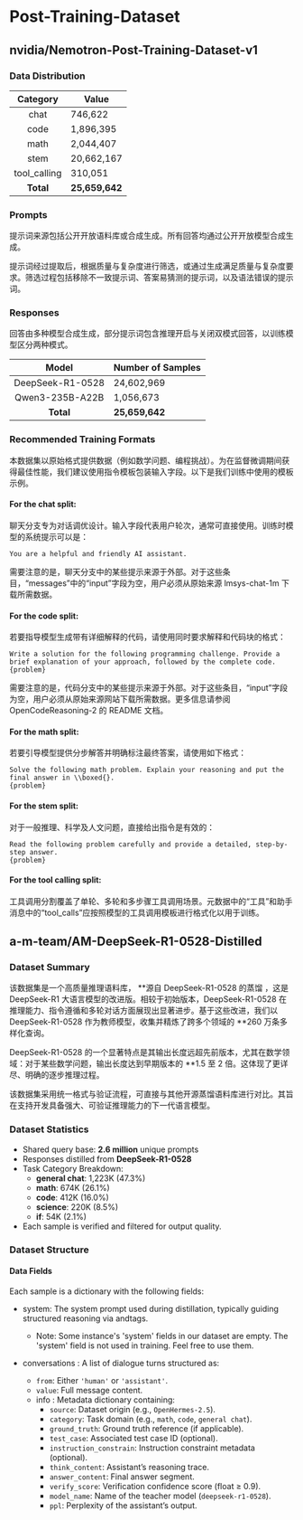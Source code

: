 # Post-Training-Dataset

## nvidia/Nemotron-Post-Training-Dataset-v1

### Data Distribution

|   Category   | Value          |
| :----------: | -------------- |
|     chat     | 746,622        |
|     code     | 1,896,395      |
|     math     | 2,044,407      |
|     stem     | 20,662,167     |
| tool_calling | 310,051        |
|  **Total**   | **25,659,642** |

### Prompts

提示词来源包括公开开放语料库或合成生成。所有回答均通过公开开放模型合成生成。

提示词经过提取后，根据质量与复杂度进行筛选，或通过生成满足质量与复杂度要求。筛选过程包括移除不一致提示词、答案易猜测的提示词，以及语法错误的提示词。

### Responses

回答由多种模型合成生成，部分提示词包含推理开启与关闭双模式回答，以训练模型区分两种模式。

|      Model       | Number of Samples |
| :--------------: | ----------------- |
| DeepSeek-R1-0528 | 24,602,969        |
| Qwen3-235B-A22B  | 1,056,673         |
|    **Total**     | **25,659,642**    |

### Recommended Training Formats

本数据集以原始格式提供数据（例如数学问题、编程挑战）。为在监督微调期间获得最佳性能，我们建议使用指令模板包装输入字段。以下是我们训练中使用的模板示例。

#### For the chat split:

聊天分支专为对话调优设计。输入字段代表用户轮次，通常可直接使用。训练时模型的系统提示可以是：

```text
You are a helpful and friendly AI assistant.
```

需要注意的是，聊天分支中的某些提示来源于外部。对于这些条目，“messages”中的“input”字段为空，用户必须从原始来源 lmsys-chat-1m 下载所需数据。

#### For the code split:


若要指导模型生成带有详细解释的代码，请使用同时要求解释和代码块的格式：

```text
Write a solution for the following programming challenge. Provide a brief explanation of your approach, followed by the complete code.
{problem}
```

需要注意的是，代码分支中的某些提示来源于外部。对于这些条目，“input”字段为空，用户必须从原始来源网站下载所需数据。更多信息请参阅 OpenCodeReasoning-2 的 README 文档。

#### For the math split:

若要引导模型提供分步解答并明确标注最终答案，请使用如下格式：

```text
Solve the following math problem. Explain your reasoning and put the final answer in \\boxed{}.
{problem}
```

#### For the stem split:

对于一般推理、科学及人文问题，直接给出指令是有效的：

```text
Read the following problem carefully and provide a detailed, step-by-step answer.
{problem}
```

#### For the tool calling split:

工具调用分割覆盖了单轮、多轮和多步骤工具调用场景。元数据中的“工具”和助手消息中的“tool_calls”应按照模型的工具调用模板进行格式化以用于训练。





## a-m-team/AM-DeepSeek-R1-0528-Distilled

### Dataset Summary


该数据集是一个高质量推理语料库， **源自 DeepSeek-R1-0528 的蒸馏 ，这是 DeepSeek-R1 大语言模型的改进版。相较于初始版本，DeepSeek-R1-0528 在推理能力、指令遵循和多轮对话方面展现出显著进步。基于这些改进，我们以 DeepSeek-R1-0528 作为教师模型，收集并精炼了跨多个领域的 **260 万条多样化查询。

DeepSeek-R1-0528 的一个显著特点是其输出长度远超先前版本，尤其在数学领域：对于某些数学问题，输出长度达到早期版本的 **1.5 至 2 倍。这体现了更详尽、明确的逐步推理过程。

该数据集采用统一格式与验证流程，可直接与其他开源蒸馏语料库进行对比。其旨在支持开发具备强大、可验证推理能力的下一代语言模型。

### Dataset Statistics

- Shared query base: **2.6 million** unique prompts
- Responses distilled from **DeepSeek-R1-0528**
- Task Category Breakdown:
  - **general chat**: 1,223K (47.3%)
  - **math**: 674K (26.1%)
  - **code**: 412K (16.0%)
  - **science**: 220K (8.5%)
  - **if**: 54K (2.1%)
- Each sample is verified and filtered for output quality.

### Dataset Structure

#### Data Fields

Each sample is a dictionary with the following fields:

- system: The system prompt used during distillation, typically guiding structured reasoning via <think>and<answer>tags.
  - Note: Some instance's 'system' fields in our dataset are empty. The 'system' field is not used in training. Feel free to use them.

- conversations
  : A list of dialogue turns structured as:
  - `from`: Either `'human'` or `'assistant'`.
  - `value`: Full message content.
  - info
    : Metadata dictionary containing:
    - `source`: Dataset origin (e.g., `OpenHermes-2.5`).
    - `category`: Task domain (e.g., `math`, `code`, `general chat`).
    - `ground_truth`: Ground truth reference (if applicable).
    - `test_case`: Associated test case ID (optional).
    - `instruction_constrain`: Instruction constraint metadata (optional).
    - `think_content`: Assistant’s reasoning trace.
    - `answer_content`: Final answer segment.
    - `verify_score`: Verification confidence score (float ≥ 0.9).
    - `model_name`: Name of the teacher model (`deepseek-r1-0528`).
    - `ppl`: Perplexity of the assistant’s output.
